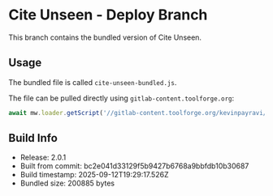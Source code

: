 # Cite Unseen - Deploy Branch

This branch contains the bundled version of Cite Unseen.

## Usage

The bundled file is called `cite-unseen-bundled.js`.

The file can be pulled directly using `gitlab-content.toolforge.org`:
```javascript
await mw.loader.getScript('//gitlab-content.toolforge.org/kevinpayravi/cite-unseen/-/raw/deploy/cite-unseen-bundled.js?mime=text/javascript');
```

## Build Info

- Release: 2.0.1
- Built from commit: bc2e041d33129f5b9427b6768a9bbfdb10b30687
- Build timestamp: 2025-09-12T19:29:17.526Z
- Bundled size: 200885 bytes
